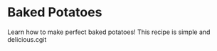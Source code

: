# Baked Potatoes

Learn how to make perfect baked potatoes! This recipe is simple and delicious.cgit